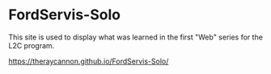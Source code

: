 # FordServis-Solo

This site is used to display what was learned in the first "Web" series for the L2C program. 


https://theraycannon.github.io/FordServis-Solo/
